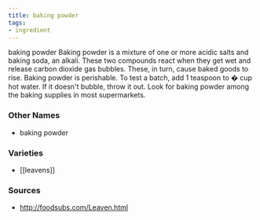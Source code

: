 ```yaml
---
title: baking powder
tags:
- ingredient
---
```

baking powder Baking powder is a mixture of one or more acidic salts and baking soda, an alkali. These two compounds react when they get wet and release carbon dioxide gas bubbles. These, in turn, cause baked goods to rise. Baking powder is perishable. To test a batch, add 1 teaspoon to � cup hot water. If it doesn't bubble, throw it out. Look for baking powder among the baking supplies in most supermarkets.

### Other Names

* baking powder

### Varieties

* [[leavens]]

### Sources
* http://foodsubs.com/Leaven.html
